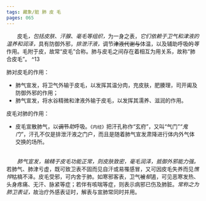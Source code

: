 ```yaml
---
tags: 藏象/脏 肺 皮 毛
pages: 065
---
```

&emsp;&emsp;皮毛<dfn>，包括皮肤、汗腺、毫毛等组织，</dfn>为一身之表，<dfn>它们依赖于卫气和津液的温养和润泽，</dfn>具有防御外邪，<dfn>排泄汗液，</dfn>调节~~津液代谢与~~体温，以及辅助呼吸~~的~~<dfn>等</dfn>作用。毛附于皮，故常“皮毛”合称。肺与皮毛之间存在着相互为用关系，故称“肺合皮毛”。 ^13

肺对皮毛的作用：
+ 肺气宣发，将卫气外输于皮毛，以发挥其温分肉，充皮肤，肥腠理，司开阖及防御外邪的作用；
+ 肺气宣发，将水谷精微和津液外输于皮毛，以发挥其濡养、滋润的作用。

皮毛对肺的作用：
+ 皮毛宣散肺气，以~~调节~~<dfn>助</dfn>呼吸。`《内经》`把汗孔称作“玄府”，又叫“气门”<dfn>“鬼门”</dfn>，汗孔不仅是排泄汗液之门户，而且是随着肺气宣发肃降进行体内外气体交换的场所。<br></br>


&emsp;&emsp;<dfn>肺气宣发，输精于皮毛功能正常，则皮肤致密，毫毛润泽，抵御外邪能力强。</dfn>若肺气、肺津亏虚，既可致卫表不固而见自汗或易罹感冒，又可因皮毛失养而见<dfn>憔悴</dfn>枯槁不泽。皮毛受邪，可内舍于肺。如寒邪客表，卫气~~被~~<dfn>郁</dfn>遏，可见恶寒发热、头身疼痛、无汗、脉紧等症；若伴有咳喘等症，则表示病邪已伤及肺脏。<dfn>常称之为肺卫表证，</dfn>故治疗外感表证时，解表与宣肺常同时并用。